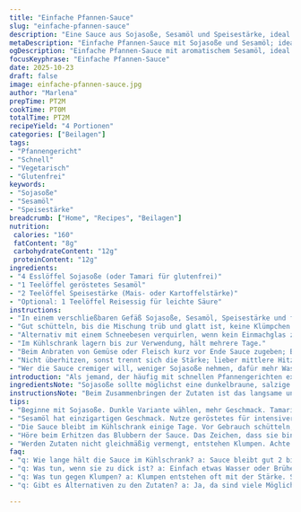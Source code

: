 ```yaml
---
title: "Einfache Pfannen-Sauce"
slug: "einfache-pfannen-sauce"
description: "Eine Sauce aus Sojasoße, Sesamöl und Speisestärke, ideal zum Rühren, schnell zusammengerührt, hält sich gut im Kühlschrank. Die Stärke sorgt für Bindung, Sesamöl gibt Aroma. Varianten möglich mit Tamari statt Sojasoße oder Reisessig als Twist. Wichtig: Gut schütteln, bis keine Klümpchen, sämig, aber nicht zu dick. Perfekt für alle Gemüse- und Fleischpfannen. 2 Minuten Vorbereitung, kein Kochen nötig. Kleiner Aufwand, große Wirkung."
metaDescription: "Einfache Pfannen-Sauce mit Sojasoße und Sesamöl; ideal zum Wok oder Braten, schnell gemacht und geschmackvoll."
ogDescription: "Einfache Pfannen-Sauce mit aromatischem Sesamöl, ideal für schnelle asiatische Gerichte; schnell zubereitet und köstlich."
focusKeyphrase: "Einfache Pfannen-Sauce"
date: 2025-10-23
draft: false
image: einfache-pfannen-sauce.jpg
author: "Marlena"
prepTime: PT2M
cookTime: PT0M
totalTime: PT2M
recipeYield: "4 Portionen"
categories: ["Beilagen"]
tags:
- "Pfannengericht"
- "Schnell"
- "Vegetarisch"
- "Glutenfrei"
keywords:
- "Sojasoße"
- "Sesamöl"
- "Speisestärke"
breadcrumb: ["Home", "Recipes", "Beilagen"]
nutrition: 
 calories: "160"
 fatContent: "8g"
 carbohydrateContent: "12g"
 proteinContent: "12g"
ingredients:
- "4 Esslöffel Sojasoße (oder Tamari für glutenfrei)"
- "1 Teelöffel geröstetes Sesamöl"
- "2 Teelöffel Speisestärke (Mais- oder Kartoffelstärke)"
- "Optional: 1 Teelöffel Reisessig für leichte Säure"
instructions:
- "In einem verschließbaren Gefäß Sojasoße, Sesamöl, Speisestärke und falls verwendet Reisessig geben."
- "Gut schütteln, bis die Mischung trüb und glatt ist, keine Klümpchen mehr zu sehen."
- "Alternativ mit einem Schneebesen verquirlen, wenn kein Einmachglas zur Hand."
- "Im Kühlschrank lagern bis zur Verwendung, hält mehrere Tage."
- "Beim Anbraten von Gemüse oder Fleisch kurz vor Ende Sauce zugeben; Blubbern hören, Oberfläche sämig, dickflüssig werden spüren."
- "Nicht überhitzen, sonst trennt sich die Stärke; lieber mittlere Hitze und langsam eindicken lassen."
- "Wer die Sauce cremiger will, weniger Sojasoße nehmen, dafür mehr Wasser oder Brühe ergänzen."
introduction: "Als jemand, der häufig mit schnellen Pfannengerichten experimentiert, habe ich gelernt, dass die Sauce entscheidend ist – nicht zu dick wie Pudding, nicht dünn wie Suppe. Dieses Grundrezept, simpel wie es ist, klappt zuverlässig, wenn man die Zutaten richtig dosiert und gut vermischt. Früher habe ich versucht, Stärke direkt mit Sojasoße ohne ordentliches Vermengen zu mischen, Klümpchen im Essen, unangenehm. Das regelmäßige Schütteln im Schraubglas hat mich gerettet – keine Klumpen mehr, dafür ein angenehmes, samtiges Mundgefühl. Man spürt richtig das Geräusch beim Schütteln, die zeitliche Geduld zahlt sich aus. Ein bisschen Sesamöl bringt einen unverkennbaren Duft in die Küche, erinnert an gedämpfte Nüsse, perfekt zum aromatischen Braten. Ein Spritzer Reisessig als Geheimtipp von mir, weil so die Sauce lebendiger wirkt, ohne zu scharf zu sein. Kühl gelagert steht die Sauce bereit, man schüttelt sie nochmal vor Gebrauch – das macht einen Unterschied. Klar, viele nehmen Honig oder Knoblauch – ich bevorzuge die Klarheit der drei Zutaten plus Essig, minimalistisch und trotzdem voll im Geschmack. Nicht zu vergessen: Speisestärke nicht überhitzen, sonst wird’s gummiartig oder flockig. Besser langsam eindicken lassen, auf mittlerer Temperatur. Klingt simpel, ist aber keine Zauberei, sondern Macht durch richtige Technik."
ingredientsNote: "Sojasoße sollte möglichst eine dunkelbraune, salzige Version sein, Tamari eignet sich für Glutenunverträglichkeit, schmeckt fast genauso, hat aber weniger Salz. Sesamöl nicht durch normales Öl ersetzen, denn das Aroma ist typisch nussig und leicht rauchig, unverwechselbar. Stärke ist nicht egal: Maisstärke bindet zuverlässig, Kartoffelstärke noch sämiger, dabei beide klumpenfrei verquirlt verwenden. Reisessig rundet die Sauce ab, macht sie leichter und etwas säuerlich, was in der Fülle der Sauce gut balanciert. Wenn keine Einmachgläser vorhanden sind, reicht ein kleiner Schneebesen und eine Schüssel aus, Hauptsache gleichmäßig und kräftig vermischen, bis die Trübung entsteht. Im Kühlschrank wird die Sauce dicker, deswegen vor Gebrauch kurz schütteln. Variation: Für schärferen Touch ein paar Tropfen Sesam-Chili-Öl ergänzen oder frisch geriebenen Ingwer ins Glas, dann immer nochmal schütteln vor Verwendung. Lagerung gut abgedeckt, sonst zieht die Sauce Gerüche an oder verdunstet. Unbedingt beachten, dass Stärke nicht direkt im Topf mitgeht, sonst entstehen Klumpen, zuerst mit Flüssigkeit anrühren, dann in Pfanne. "
instructionsNote: "Beim Zusammenbringen der Zutaten ist das langsame und gründliche Schütteln oder Rühren entscheidend. Stärke will von Anfang an gleichmäßig verteilt werden, sonst klebt sie zusammen und es entstehen Klümpchen. Schraubglas ist ein kleiner Küchenheld: Einfach Zutaten rein, Deckel drauf, ordentlich schütteln, bis der Brei eine faint milchige, trübe Farbe annimmt – das zeigt, dass die Stärke gut suspendiert ist. Wenn man die Sauce in der Pfanne dann erhitzt, hören Sie ein leises Blubbern, die Oberfläche wird dicker und glänzender, das ist der Moment zum Umrühren. Nicht in steigendem Feuer überhitzen, sonst macht die Stärke eine harte Haut. Lieber behutsam erwärmen, mit Holzlöffel oder Pfannenwender sanft rühren, bis die Sauce bindet. Wer öfter improvisiert, weiß: Geduld zählt, Hitze dosieren, und Sauce rechtzeitig zugeben. Wenn zu dünn, kleine Menge Stärke vorher in kaltem Wasser lösen und nachgießen. Zu dick, Wasser oder Brühe ergänzen – Klümpchen wegschütten oder durch ein feinmaschiges Sieb passieren hilft auch. Falls Sie ohne Glas unterwegs sind, einfach in einer kleinen Schüssel mit Schneebesen verquirlen und dann sofort verwenden. Im Kühlschrank steht die Sauce zwei bis drei Tage, vor jedem Einsatz umrühren oder schütteln, damit nichts absetzt. Kein Grund zur Panik, wenn man mal zu viel anmacht, da lässt sich beim nächsten Mal besser abschätzen."
tips:
- "Beginne mit Sojasoße. Dunkle Variante wählen, mehr Geschmack. Tamari ist gute Option für glutenfreie Variante. Stärke nicht direkt in die Pfanne geben; erst mit Flüssigkeit vermengen. Schütteln im Schraubglas hilft, Klümpchen zu vermeiden."
- "Sesamöl hat einzigartigen Geschmack. Nutze geröstetes für intensiveren Nudeln und Gemüse. Reisessig – optional. Mit einem Spritzer sorgst du für mehr Frische in der Sauce. Verändert das Aroma ohne scharfe Noten. Perfekt für Pfannengerichte."
- "Die Sauce bleibt im Kühlschrank einige Tage. Vor Gebrauch schütteln, damit sie gleichmäßig bleibt. Wenn zu dick, Wasser oder Brühe hinzufügen. Bei Bedarf nochmals aufrühren. Klumpen mit Sieb entfernen, funktioniert gut."
- "Höre beim Erhitzen das Blubbern der Sauce. Das Zeichen, dass sie bindet. Oberfläche wird dicker. Wenn die Konsistenz nicht stimmt, zur Not Stärke in kaltem Wasser auflösen und nachträglich einrühren. Unbedingt Hitze regulieren, sonst wird's gummiartig."
- "Werden Zutaten nicht gleichmäßig vermengt, entstehen Klumpen. Achte auf das Geräusch beim Schütteln, so you're sure, dass die Sauce gut vermischt ist. Verwende ein Glas oder eine Schüssel. Notfalls ist ein Schneebesen auch hilfreich."
faq:
- "q: Wie lange hält die Sauce im Kühlschrank? a: Sauce bleibt gut 2 bis 3 Tage. Kühl lagern, gut verschlossen. Vor Gebrauch wieder schütteln, um alles zu vermengen."
- "q: Was tun, wenn sie zu dick ist? a: Einfach etwas Wasser oder Brühe hinzufügen. Dazugeben, nicht direkt in der Pfanne in die Hitze. Auf niedriger Temperatur einrühren bis zur gewünschten Konsistenz."
- "q: Was tun gegen Klumpen? a: Klumpen entstehen oft mit der Stärke. Ständig gut schütteln beim Mischen. Notfalls die Sauce durch ein feines Sieb passieren, wenn's mal nicht klappt."
- "q: Gibt es Alternativen zu den Zutaten? a: Ja, da sind viele Möglichkeiten. Beispiel: Apfelessig für leicht andere Note. Kokosnussöl anstelle von Sesamöl, wenn nussige Noten nicht gewünscht sind. Experimentiere mit Spokane, mach deine eigene Küche."

---
```


